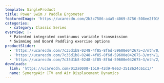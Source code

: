 ```yaml
---
template: SingleProduct
title: Power Swim / Paddle Ergometer
featuredImage: 'https://ucarecdn.com/2b3c7586-a4a5-4069-8756-508ee2f019ff/'
categories:
  - category: Classic Series
overview: |-
  * Patented integrated continuous variable transmission
  * Swimming and Board Paddling exercise options
productSlider:
  - 'https://ucarecdn.com/7c35d1b8-0248-4f85-8f6d-59600e042675~3/nth/0/'
  - 'https://ucarecdn.com/7c35d1b8-0248-4f85-8f6d-59600e042675~3/nth/1/'
  - 'https://ucarecdn.com/7c35d1b8-0248-4f85-8f6d-59600e042675~3/nth/2/'
downloads:
  link: 'https://ucarecdn.com/012a0000-1b19-42d9-9e63-3518624c61c1/'
  name: SynergyAir CTV and Air Displacement Dynamics
---
```

